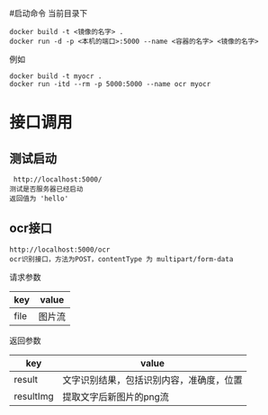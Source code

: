 #启动命令
当前目录下
```
docker build -t <镜像的名字> .
docker run -d -p <本机的端口>:5000 --name <容器的名字> <镜像的名字>
```

例如
```
docker build -t myocr .
docker run -itd --rm -p 5000:5000 --name ocr myocr
```

# 接口调用
## 测试启动
```http request
 http://localhost:5000/
测试是否服务器已经启动
返回值为 'hello'
```

## ocr接口
```angular2
http://localhost:5000/ocr
ocr识别接口，方法为POST，contentType 为 multipart/form-data
```
请求参数

|   key  |  value |
|  ----  | ----  |
|   file  |  图片流 |

返回参数

|   key  |  value |
|  ----  | ----  |
|   result  |  文字识别结果，包括识别内容，准确度，位置 |
|   resultImg  |  提取文字后新图片的png流 |


